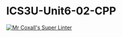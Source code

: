 # ICS3U-Unit6-02-CPP

[![Mr Coxall's Super Linter](https://github.com/marshall-demars/ICS3U-Unit6-02-CPP/workflows/Mr%20Coxall's%20Super%20Linter/badge.svg)](https://github.com/marshall-demars/ICS3U-Unit6-02-CPP/actions/)
